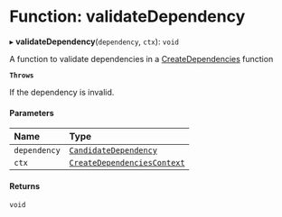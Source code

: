 # Function: validateDependency

▸ **validateDependency**(`dependency`, `ctx`): `void`

A function to validate dependencies in a [CreateDependencies](../../devkit/documents/CreateDependencies) function

**`Throws`**

If the dependency is invalid.

#### Parameters

| Name         | Type                                                                            |
| :----------- | :------------------------------------------------------------------------------ |
| `dependency` | [`CandidateDependency`](../../devkit/documents/CandidateDependency)             |
| `ctx`        | [`CreateDependenciesContext`](../../devkit/documents/CreateDependenciesContext) |

#### Returns

`void`
